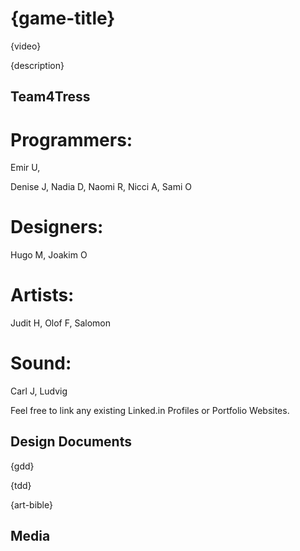 # {game-title}

{video}

{description}

## Team4Tress

# Programmers:
Emir U,


Denise J,
Nadia D,
Naomi R,
Nicci A,
Sami O

# Designers:
Hugo M,
Joakim O

# Artists:
Judit H,
Olof F,
Salomon

# Sound:
Carl J,
Ludvig

Feel free to link any existing Linked.in Profiles or Portfolio Websites.

## Design Documents

{gdd}

{tdd}

{art-bible}

## Media
